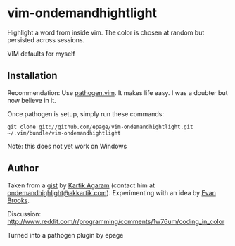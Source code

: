 vim-ondemandhightlight
=========


Highlight a word from inside vim. The color is chosen at random but
persisted across sessions.

VIM defaults for myself

## Installation

Recommendation: Use [pathogen.vim](https://github.com/tpope/vim-pathogen). It
makes life easy. I was a doubter but now believe in it.

Once pathogen is setup, simply run these commands:

```
git clone git://github.com/epage/vim-ondemandhightlight.git ~/.vim/bundle/vim-ondemandhightlight
```

Note: this does not yet work on Windows

## Author

Taken from a [gist](https://gist.github.com/akkartik/8642131) by [Kartik Agaram](http://akkartik.name) (contact him at ondemandhighlight@akkartik.com).  Experimenting with an idea by [Evan Brooks](https://medium.com/p/3a6db2743a1e).

Discussion: http://www.reddit.com/r/programming/comments/1w76um/coding_in_color

Turned into a pathogen plugin by epage

